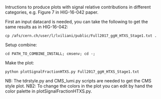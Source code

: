 Intructions to produce plots with signal relative contributions in different categories, e.g. Figure 7 in HIG-16-042 paper.

First an input datacard is needed, you can take the following to get the same results as in HIG-16-042:

    cp /afs/cern.ch/user/l/lviliani/public/Full2017_ggH_HTXS_Stage1.txt .

Setup combine:

    cd PATH_TO_COMBINE_INSTALL; cmsenv; cd -;

Make the plot:
  
    python plotSignalFractionHTXS.py Full2017_ggH_HTXS_Stage1.txt

NB: The tdrstyle.py and CMS_lumi.py scripts are needed to get the CMS style plot.
NB2: To change the colors in the plot you can edit by hand the color palette in plotSignalFractionHTXS.py.
